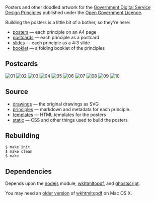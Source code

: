 Posters and other doodled artwork for the [Government Digital Service Design Principles](https://www.gov.uk/designprinciples) published under the [Open Government Licence](http://www.nationalarchives.gov.uk/doc/open-government-licence/).

Building the posters is a little bit of a bother, so they're here:
- [posters](posters) — each principle on an A4 page
- [postcards](postcards) — each principle as a postcard
- [slides](slides) — each principle as a 4:3 slide
- [booklet](booklet) — a folding booklet of the principles

## Postcards

![01](postcards/01-user-needs-not-government-needs.png)
![02](postcards/02-do-less.png)
![03](postcards/03-design-with-data.png)
![04](postcards/04-do-the-hard-work-to-make-it-simple.png)
![05](postcards/05-iterate-then-itererate-again.png)
![06](postcards/06-this-is-for-everyone.png)
![07](postcards/07-the-unit-of-delivery-is-the-team.png)
![08](postcards/08-build-things-people-can-build-on.png)
![09](postcards/09-be-consistent-not-uniform.png)
![10](postcards/10-make-things-open-it-makes-them-better.png)

## Source
- [drawings](drawings) — the original drawings as SVG
- [principles](principles) — markdown and metadata for each principle.
- [templates](templates) — HTML templates for the posters
- [static](static) — CSS and other things used to build the posters

## Rebuilding

    $ make init
    $ make clean
    $ make

## Dependencies

Depends upon the [nodejs][nodejs] module, [wkhtmltopdf][wkhtmltopdf], and [ghostscript][ghostscript].

You may need an [older version](http://stackoverflow.com/questions/12517640) of [wkhtmltopdf][wkhtmltopdf] on Mac OS X.

[nodejs]: http://nodejs.org/ "node.js"
[wkhtmltopdf]: http://wkhtmltopdf.org/ "open source command line which uses Webkit to generate a PDF from an HTML page"
[ghostscript]: http://www.ghostscript.com/ "open source interpreter for the PostScript language and for PDF"
